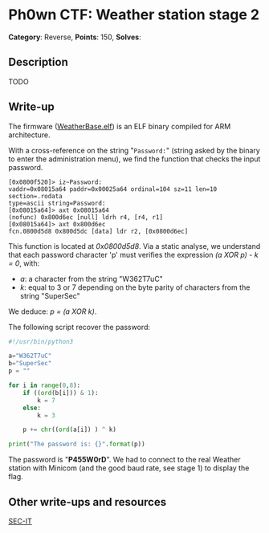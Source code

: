 # Ph0wn CTF: Weather station stage 2

**Category**: Reverse, **Points**: 150, **Solves**:

## Description

TODO

## Write-up

The firmware ([WeatherBase.elf](./WeatherBase.elf)) is an ELF
binary compiled for ARM architecture.

With a cross-reference on the string "``Password:``" (string asked by the
binary to enter the administration menu), we find the function that checks
the input password.

```
[0x0800f520]> iz~Password:
vaddr=0x08015a64 paddr=0x00025a64 ordinal=104 sz=11 len=10 section=.rodata
type=ascii string=Password: 
[0x08015a64]> axt 0x08015a64
(nofunc) 0x800d6ec [null] ldrh r4, [r4, r1] 
[0x08015a64]> axt 0x800d6ec
fcn.0800d5d8 0x800d5dc [data] ldr r2, [0x0800d6ec]
```

This function is located at *0x0800d5d8*. Via a static analyse, we
understand that each password character 'p' must verifies the expression
*(a XOR p) - k = 0*, with:

- *a*: a character from the string "W362T7uC"
- *k*: equal to 3 or 7 depending on the byte parity of characters from the
  string "SuperSec"

We deduce: *p = (a XOR k)*.

The following script recover the password:

```python
#!/usr/bin/python3

a="W362T7uC"
b="SuperSec"
p = ""

for i in range(0,8):
    if ((ord(b[i])) & 1):
        k = 7
    else:
        k = 3

    p += chr((ord(a[i]) ) ^ k)

print("The password is: {}".format(p))
```

The password is "**P455W0rD**". We had to connect to the real Weather
station with Minicom (and the good baud rate, see stage 1) to display the
flag.

## Other write-ups and resources

[SEC-IT](https://blog.sec-it-solutions.fr/write-up/2017/12/05/jla-writeup-ph0wn-1.html)

